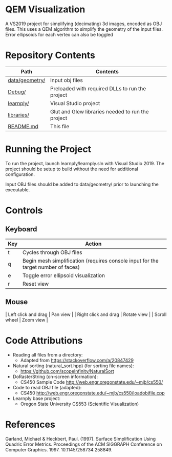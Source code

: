# QEM Visualization

A VS2019 project for simplifying (decimating) 3d images, encoded as OBJ files. This uses a QEM algorithm to simplify the geometry of the input files. Error ellipsoids for each vertex can also be toggled

# Repository Contents

| Path | Contents |
| ---- | -------- |
| [data/geometry/](data/geometry/) | Input obj files  |
| [Debug/](Debug/) | Preloaded with required DLLs to run the project |
| [learnply/](learnply/) | Visual Studio project |
| [libraries/](libraries/)  | Glut and Glew libraries needed to run the project |
| [README.md](README.md) | This file |

# Running the Project

To run the project, launch learnply/learnply.sln with Visual Studio 2019. The project should be setup to build without the need for additional configuration.

Input OBJ files should be added to data/geometry/ prior to launching the executable.

# Controls

## Keyboard

| Key | Action |
| --- | ------ |
|  t  | Cycles through OBJ files |
|  q  | Begin mesh simplification (requires console input for the target number of faces) |
|  e  | Toggle error ellipsoid visualization |
|  r  | Reset view |

## Mouse

| Left click and drag | Pan view |
| Right click and drag | Rotate view |
| Scroll wheel | Zoom view |

# Code Attributions

- Reading all files from a directory:
	 - Adapted from https://stackoverflow.com/a/20847429
- Natural sorting (natural_sort.hpp) (for sorting file names):
	 - https://github.com/scopeInfinity/NaturalSort
- DoRasterString (on-screen information):
	 - CS450 Sample Code http://web.engr.oregonstate.edu/~mjb/cs550/
- Code to read OBJ file (adapted):
   - CS450 http://web.engr.oregonstate.edu/~mjb/cs550/loadobjfile.cpp
- Learnply base project:
   - Oregon State University CS553 (Scientific Visualization)

# References

Garland, Michael & Heckbert, Paul. (1997). Surface Simplification Using Quadric Error Metrics. Proceedings of the ACM SIGGRAPH Conference on Computer Graphics. 1997. 10.1145/258734.258849. 
